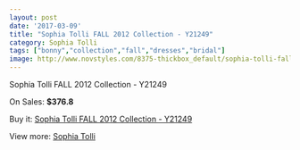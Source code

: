 ```yaml
---
layout: post
date: '2017-03-09'
title: "Sophia Tolli FALL 2012 Collection - Y21249"
category: Sophia Tolli
tags: ["bonny","collection","fall","dresses","bridal"]
image: http://www.novstyles.com/8375-thickbox_default/sophia-tolli-fall-2012-collection-y21249.jpg
---
```

Sophia Tolli FALL 2012 Collection - Y21249

On Sales: **$376.8**
<a href="https://www.novstyles.com/en/sophia-tolli/5850-sophia-tolli-fall-2012-collection-y21249.html"><amp-img layout="responsive" width="600" height="600" src="//www.novstyles.com/8375-thickbox_default/sophia-tolli-fall-2012-collection-y21249.jpg" alt="Sophia Tolli FALL 2012 Collection - Y21249 0" /></a>

Buy it: [Sophia Tolli FALL 2012 Collection - Y21249](https://www.novstyles.com/en/sophia-tolli/5850-sophia-tolli-fall-2012-collection-y21249.html "Sophia Tolli FALL 2012 Collection - Y21249")

View more: [Sophia Tolli](https://www.novstyles.com/en/39-sophia-tolli "Sophia Tolli")